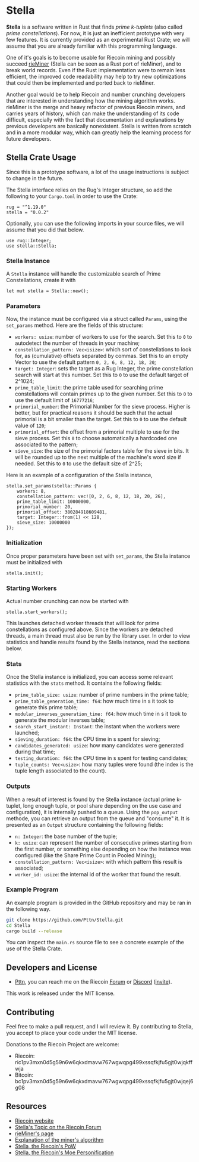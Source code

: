 # Stella

**Stella** is a software written in Rust that finds *prime k-tuplets* (also called *prime constellations*). For now, it is just an inefficient prototype with very few features. It is currently provided as an experimental Rust Crate; we will assume that you are already familiar with this programming language.

One of it's goals is to become usable for Riecoin mining and possibly succeed [rieMiner](https://riecoin.dev/en/rieMiner) (Stella can be seen as a Rust port of rieMiner), and to break world records. Even if the Rust implementation were to remain less efficient, the improved code readability may help to try new optimizations that could then be implemented and ported back to rieMiner.

Another goal would be to help Riecoin and number crunching developers that are interested in understanding how the mining algorithm works. rieMiner is the merge and heavy refactor of previous Riecoin miners, and carries years of history, which can make the understanding of its code difficult, especially with the fact that documentation and explanations by previous developers are basically nonexistent. Stella is written from scratch and in a more modular way, which can greatly help the learning process for future developers.

## Stella Crate Usage

Since this is a prototype software, a lot of the usage instructions is subject to change in the future.

The Stella interface relies on the Rug's Integer structure, so add the following to your `Cargo.toml` in order to use the Crate:

```
rug = "^1.19.0"
stella = "0.0.2"
```

Optionally, you can use the following imports in your source files, we will assume that you did that below.

```
use rug::Integer;
use stella::Stella;
```

### Stella Instance

A `Stella` instance will handle the customizable search of Prime Constellations, create it with

```
let mut stella = Stella::new();
```

### Parameters

Now, the instance must be configured via a struct called `Params`, using the `set_params` method. Here are the fields of this structure:

* `workers: usize`: number of workers to use for the search. Set this to `0` to autodetect the number of threads in your machine;
* `constellation_pattern: Vec<isize>`: which sort of constellations to look for, as (cumulative) offsets separated by commas. Set this to an empty Vector to use the default pattern `0, 2, 6, 8, 12, 18, 20`;
* `target: Integer`: sets the target as a Rug Integer, the prime constellation search will start at this number. Set this to `0` to use the default target of 2^1024;
* `prime_table_limit`: the prime table used for searching prime constellations will contain primes up to the given number. Set this to `0` to use the default limit of `16777216`;
* `primorial_number`: the Primorial Number for the sieve process. Higher is better, but for practical reasons it should be such that the actual primorial is a bit smaller than the target. Set this to `0` to use the default value of `120`;
* `primorial_offset`: the offset from a primorial multiple to use for the sieve process. Set this `0` to choose automatically a hardcoded one associated to the pattern;
* `sieve_size`: the size of the primorial factors table for the sieve in bits. It will be rounded up to the next multiple of the machine's word size if needed. Set this to `0` to use the default size of 2^25;

Here is an example of a configuration of the Stella instance,

```
stella.set_params(stella::Params {
	workers: 8,
	constellation_pattern: vec![0, 2, 6, 8, 12, 18, 20, 26],
	prime_table_limit: 10000000,
	primorial_number: 20,
	primorial_offset: 380284918609481,
	target: Integer::from(1) << 128,
	sieve_size: 10000000
});
```

### Initialization

Once proper parameters have been set with `set_params`, the Stella instance must be initialized with

```
stella.init();
```

### Starting Workers

Actual number crunching can now be started with

```
stella.start_workers();
```

This launches detached worker threads that will look for prime constellations as configured above. Since the workers are detached threads, a main thread must also be run by the library user. In order to view statistics and handle results found by the Stella instance, read the sections below.

### Stats

Once the Stella instance is initialized, you can access some relevant statistics with the `stats` method. It contains the following fields:

* `prime_table_size: usize`: number of prime numbers in the prime table;
* `prime_table_generation_time: f64`: how much time in s it took to generate this prime table;
* `modular_inverses_generation_time: f64`: how much time in s it took to generate the modular inverses table;
* `search_start_instant: Instant`: the instant when the workers were launched;
* `sieving_duration: f64`: the CPU time in s spent for sieving;
* `candidates_generated: usize`: how many candidates were generated during that time;
* `testing_duration: f64`: the CPU time in s spent for testing candidates;
* `tuple_counts: Vec<usize>`: how many tuples were found (the index is the tuple length associated to the count).

### Outputs

When a result of interest is found by the Stella instance (actual prime k-tuplet, long enough tuple, or pool share depending on the use case and configuration), it is internally pushed to a queue. Using the `pop_output` methode, you can retrieve an output from the queue and "consume" it. It is presented as an `Output` structure containing the following fields:

* `n: Integer`: the base number of the tuple;
* `k: usize`: can represent the number of consecutive primes starting from the first number, or something else depending on how the instance was configured (like the Share Prime Count in Pooled Mining);
* `constellation_pattern: Vec<isize>`: with which pattern this result is associated;
* `worker_id: usize`: the internal id of the worker that found the result.

### Example Program

An example program is provided in the GitHub repository and may be ran in the following way.

```bash
git clone https://github.com/Pttn/Stella.git
cd Stella
cargo build --release
```

You can inspect the `main.rs` source file to see a concrete example of the use of the Stella Crate.

## Developers and License

* [Pttn](https://github.com/Pttn), you can reach me on the Riecoin [Forum](https://forum.riecoin.dev/) or [Discord](https://discordapp.com/channels/525275069946003457) ([invite](https://discord.gg/2sJEayC)).

This work is released under the MIT license.

## Contributing

Feel free to make a pull request, and I will review it. By contributing to Stella, you accept to place your code under the MIT license.

Donations to the Riecoin Project are welcome:

* Riecoin: ric1pv3mxn0d5g59n6w6qkxdmavw767wgwqpg499xssqfkjfu5gjt0wjqkffwja
* Bitcoin: bc1pv3mxn0d5g59n6w6qkxdmavw767wgwqpg499xssqfkjfu5gjt0wjqej6g08

## Resources

* [Riecoin website](https://Riecoin.dev/)
* [Stella's Topic on the Riecoin Forum](https://forum.riecoin.dev/viewtopic.php?t=114)
* [rieMiner's page](https://riecoin.dev/en/rieMiner)
* [Explanation of the miner's algorithm](https://riecoin.dev/en/Mining_Algorithm)
* [Stella, the Riecoin's PoW](https://riecoin.dev/en/Stella)
* [Stella, the Riecoin's Moe Personification](https://os-tans.moe/wiki/Stella)

